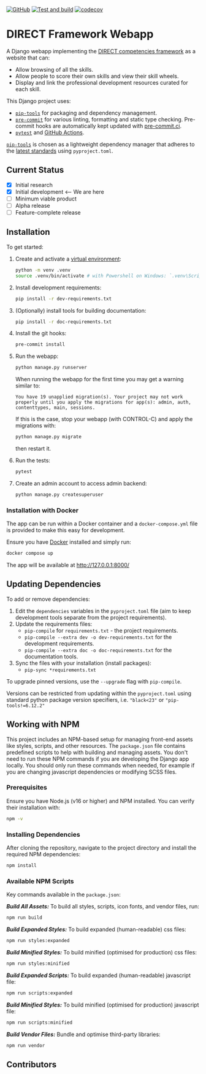 <!-- markdownlint-disable MD041 -->

[![GitHub](https://img.shields.io/github/license/direct-framework/direct-webapp)](https://raw.githubusercontent.com/direct-framework/direct-webapp/main/LICENSE)
[![Test and build](https://github.com/direct-framework/direct-webapp/actions/workflows/ci.yml/badge.svg)](https://github.com/direct-framework/direct-webapp/actions/workflows/ci.yml)
[![codecov](https://codecov.io/gh/direct-framework/direct-webapp/graph/badge.svg?token=56K64XN243)](https://codecov.io/gh/direct-framework/direct-webapp)

# DIRECT Framework Webapp

A Django webapp implementing the [DIRECT competencies framework](https://github.com/direct-framework/digital-research-competencies-framework/) as a website that can:

- Allow browsing of all the skills.
- Allow people to score their own skills and view their skill wheels.
- Display and link the professional development resources curated for each skill.

This Django project uses:

- [`pip-tools`] for packaging and dependency management.
- [`pre-commit`](https://pre-commit.com/) for various linting, formatting and static type checking. Pre-commit hooks are automatically kept updated with [pre-commit.ci](https://pre-commit.ci).
- [`pytest`](https://pytest.org/) and [GitHub Actions](https://github.com/features/actions).

[`pip-tools`] is chosen as a lightweight dependency manager that adheres to the [latest standards](https://peps.python.org/pep-0621/) using `pyproject.toml`.

## Current Status

- [x] Initial research
- [x] Initial development <-- We are here
- [ ] Minimum viable product
- [ ] Alpha release
- [ ] Feature-complete release

## Installation

To get started:

1. Create and activate a [virtual environment](https://docs.python.org/3/library/venv.html):

   ```bash
   python -m venv .venv
   source .venv/bin/activate # with Powershell on Windows: `.venv\Scripts\Activate.ps1`
   ```

2. Install development requirements:

   ```bash
   pip install -r dev-requirements.txt
   ```

3. (Optionally) install tools for building documentation:

   ```bash
   pip install -r doc-requirements.txt
   ```

4. Install the git hooks:

   ```bash
   pre-commit install
   ```

5. Run the webapp:

   ```bash
   python manage.py runserver
   ```

   When running the webapp for the first time you may get a warning similar to:

   `You have 19 unapplied migration(s). Your project may not work properly until you apply the migrations for app(s): admin, auth, contenttypes, main, sessions.`

   If this is the case, stop your webapp (with CONTROL-C) and apply the migrations with:

   ```bash
   python manage.py migrate
   ```

   then restart it.

6. Run the tests:

   ```bash
   pytest
   ```

7. Create an admin account to access admin backend:

   ```bash
   python manage.py createsuperuser
   ```

### Installation with Docker

The app can be run within a Docker container and a `docker-compose.yml` file is provided to make this easy for development.

Ensure you have [Docker](https://docs.docker.com/desktop/) installed and simply run:

```bash
docker compose up
```

The app will be available at <http://127.0.0.1:8000/> <!-- markdown-link-check-disable-line -->

## Updating Dependencies

To add or remove dependencies:

1. Edit the `dependencies` variables in the `pyproject.toml` file (aim to keep development tools separate from the project requirements).
2. Update the requirements files:
   - `pip-compile` for `requirements.txt` - the project requirements.
   - `pip-compile --extra dev -o dev-requirements.txt` for the development requirements.
   - `pip-compile --extra doc -o doc-requirements.txt` for the documentation tools.
3. Sync the files with your installation (install packages):
   - `pip-sync *requirements.txt`

To upgrade pinned versions, use the `--upgrade` flag with `pip-compile`.

Versions can be restricted from updating within the `pyproject.toml` using standard python package version specifiers, i.e. `"black<23"` or `"pip-tools!=6.12.2"`

[`pip-tools`]: https://pip-tools.readthedocs.io/en/latest/

## Working with NPM

This project includes an NPM-based setup for managing front-end assets like styles, scripts, and other resources. The `package.json` file contains predefined scripts to help with building and managing assets. You don't need to run these NPM commands if you are developing the Django app locally. You should only run these commands when needed, for example if you are changing javascript dependencies or modifying SCSS files.

### Prerequisites

Ensure you have Node.js (v16 or higher) and NPM installed. You can verify their installation with:

```bash
npm -v
```

### Installing Dependencies

After cloning the repository, navigate to the project directory and install the required NPM dependencies:

```bash
npm install
```

### Available NPM Scripts

Key commands available in the `package.json`:

**_Build All Assets:_** To build all styles, scripts, icon fonts, and vendor files, run:

```bash
npm run build
```

**_Build Expanded Styles:_** To build expanded (human-readable) css files:

```bash
npm run styles:expanded
```

**_Build Minified Styles:_** To build minified (optimised for production) css files:

```bash
npm run styles:minified
```

**_Build Expanded Scripts:_** To build expanded (human-readable) javascript file:

```bash
npm run scripts:expanded
```

**_Build Minified Styles:_** To build minified (optimised for production) javascript file:

```bash
npm run scripts:minified
```

**_Build Vendor Files:_** Bundle and optimise third-party libraries:

```bash
npm run vendor
```

## Contributors

<!-- ALL-CONTRIBUTORS-LIST:START - Do not remove or modify this section -->
<!-- prettier-ignore-start -->
<!-- markdownlint-disable -->

<!-- markdownlint-restore -->
<!-- prettier-ignore-end -->

<!-- ALL-CONTRIBUTORS-LIST:END -->
